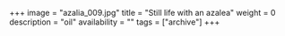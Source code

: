 +++
image = "azalia_009.jpg"
title = "Still life with an azalea"
weight = 0
description = "oil"
availability = ""
tags = ["archive"]
+++
